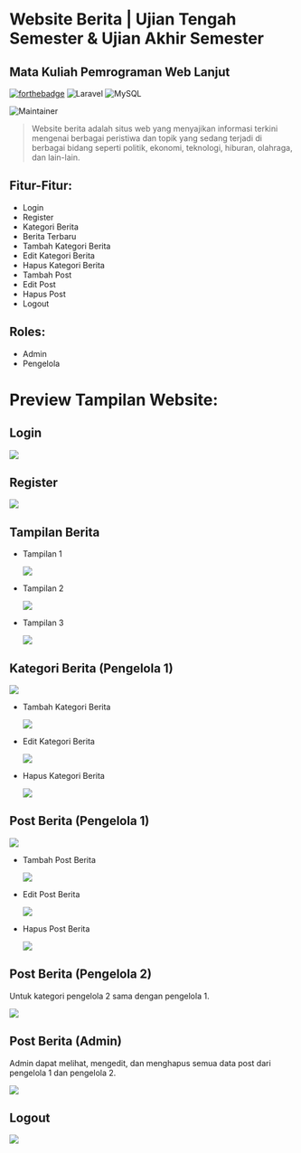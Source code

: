 # Website Berita | Ujian Tengah Semester & Ujian Akhir Semester
## Mata Kuliah Pemrograman Web Lanjut

 [![forthebadge](https://forthebadge.com/images/badges/built-with-love.svg)](https://forthebadge.com)
![Laravel](https://img.shields.io/badge/laravel-%23FF2D20.svg?style=for-the-badge&logo=laravel&logoColor=white) ![MySQL](https://img.shields.io/badge/MySQL-005C84?style=for-the-badge&logo=mysql&logoColor=white)

![Maintainer](https://img.shields.io/badge/Author-Feis_Aulia_Fatchuriani_|_22091397053-purple) 

> Website berita adalah situs web yang menyajikan informasi terkini mengenai berbagai peristiwa dan topik yang sedang terjadi di berbagai bidang seperti politik, ekonomi, teknologi, hiburan, olahraga, dan lain-lain.

## Fitur-Fitur:
-  Login
-  Register
-  Kategori Berita
-  Berita Terbaru
-  Tambah Kategori Berita
-  Edit Kategori Berita
-  Hapus Kategori Berita
-  Tambah Post
-  Edit Post
-  Hapus Post
-  Logout

## Roles:
- Admin
- Pengelola
  
# Preview Tampilan Website:
   ## Login
  
   <img src="tampilan_berita/login.jpeg" />
   
## Register
  
   <img src="tampilan_berita/register.jpeg" />
   
## Tampilan Berita
  
  - Tampilan 1
    
     <img src="tampilan_berita/tampilan1.jpeg" />
     
  - Tampilan 2
    
     <img src="tampilan_berita/tampilan2.jpeg" />
     
  - Tampilan 3
    
     <img src="tampilan_berita/tampilan3.jpeg" />
     
## Kategori Berita (Pengelola 1)
  
  <img src="tampilan_berita/pengelola1_kategori.jpeg" />

- Tambah Kategori Berita 
  
  <img src="tampilan_berita/pengelola1_addkategori.jpeg" />

- Edit Kategori Berita 
  
  <img src="tampilan_berita/pengelola1_editkategori.jpeg" />

- Hapus Kategori Berita 
  
  <img src="tampilan_berita/pengelola1_deletekategori.jpeg" />

## Post Berita (Pengelola 1)
  
  <img src="tampilan_berita/pengelola1_post.jpeg" />

- Tambah Post Berita 
  
  <img src="tampilan_berita/pengelola1_addpost.jpeg" />

- Edit Post Berita 
  
  <img src="tampilan_berita/pengelola1_editpost.jpeg" />

- Hapus Post Berita 
  
  <img src="tampilan_berita/pengelola1_deletepost.jpeg" />
  

## Post Berita (Pengelola 2)

<p> Untuk kategori pengelola 2 sama dengan pengelola 1. </p>
  
  <img src="tampilan_berita/pengelola2.jpeg" />

## Post Berita (Admin)

<p> Admin dapat melihat, mengedit, dan menghapus semua data post dari pengelola 1 dan pengelola 2. </p>
  
  <img src="tampilan_berita/admin.jpeg" />

## Logout

 <img src="tampilan_berita/logout.jpeg" />
  
  
  

  

  

